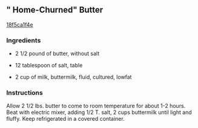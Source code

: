 ## " Home-Churned" Butter

[18f5ca1f4e](http://www.food.com/recipe/home-churned-butter-198498)

### Ingredients

 - 2 1/2 pound of butter, without salt

 - 12 tablespoon of salt, table

 - 2 cup of milk, buttermilk, fluid, cultured, lowfat

### Instructions

Allow 2 1/2 lbs. butter to come to room temperature for about 1-2 hours. Beat with electric mixer, adding 1/2 T. salt, 2 cups buttermilk until light and fluffy. Keep refrigerated in a covered container.